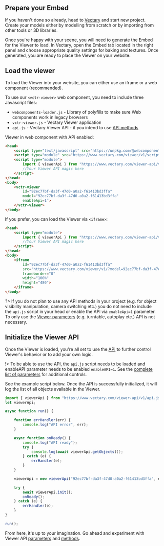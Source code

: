 ## Prepare your Embed

If you haven't done so already, head to [Vectary](https://www.vectary.com) and start new project. Create your models either by modelling from scratch or by importing from other tools or 3D libraries.

Once you're happy with your scene, you will need to generate the Embed for the Viewer to load. In Vectary, open the Embed tab located in the right panel and choose appropriate quality settings for baking and textures. Once generated, you are ready to place the Viewer on your website.

## Load the viewer

To load the Viewer into your website, you can either use an iframe or a web component (recommended). 

To use our `<vctr-viewer>` web component, you need to include three Javascript files:
- `webcomponents-loader.js` - Library of polyfills to make sure Web components work in legacy browsers
- `vctr-viewer.js` - Vectary Viewer application
- `api.js` - Vectary Viewer API - if you intend to use [API methods](methods.md)

Viewer in web component with API enabled:

```html
<head>
    <script type="text/javascript" src="https://unpkg.com/@webcomponents/webcomponentsjs@2.2.7/webcomponents-loader.js"></script>
    <script type="module" src="https://www.vectary.com/viewer/v1/scripts/vctr-viewer.js"></script>
    <script type="module">
        import { viewerApi } from "https://www.vectary.com/viewer-api/v1/api.js";
        //Your Viewer API magic here
    </script>
</head>
<body>
    <vctr-viewer 
        id="92ec77bf-da3f-47d0-a0a2-f61413bd3ffa" 
        model="92ec77bf-da3f-47d0-a0a2-f61413bd3ffa" 
        enableApi=1”>
    </vctr-viewer>
</body>
```

If you prefer, you can load the Viewer via `<iframe>`:

```html
<head> 
    <script type="module">
        import { viewerApi } from "https://www.vectary.com/viewer-api/v1/api.js";
        //Your Viewer API magic here
    </script>
</head>
<body>
    <iframe 
        id="92ec77bf-da3f-47d0-a0a2-f61413bd3ffa" 
        src="https://www.vectary.com/viewer/v1/?model=92ec77bf-da3f-47d0-a0a2-f61413bd3ffa&enableApi=1" 
        frameborder="0" 
        width="100%" 
        height="480">
    </iframe>
</body>
```

?> If you do not plan to use any API methods in your project (e.g. for object visibility manipulation, camera switching etc.) you do not need to include the `api.js` script in your head or enable the API via `enableApi=1` parameter. To only use the [Viewer parameters](parameters.md) (e.g. turntable, autoplay etc.) API is not necessary.

## Initialize the Viewer API

Once the Viewer is loaded, you're all set to use the [API](methods.md) to further control Viewer's behavior or to add your own logic.

!> To be able to use the API, the `api.js` script needs to be loaded and enableAPI parameter needs to be enabled `enableAPI=1`. See the [complete list of parameters](parameters.md) for additional controls.

See the example script below. Once the API is successfully initialized, it will log the list of all objects available in the Viewer.

```javascript
import { viewerApi } from "https://www.vectary.com/viewer-api/v1/api.js";
let viewerApi;

async function run() {    

    function errHandler(err) {
        console.log("API error", err);
    }

    async function onReady() {
        console.log("API ready");
        try {
            console.log(await viewerApi.getObjects());          
        } catch (e) {
            errHandler(e);
        }
    }

    viewerApi = new viewerApi("92ec77bf-da3f-47d0-a0a2-f61413bd3ffa", errHandler);

    try {
        await viewerApi.init();        
        onReady();
    } catch (e) {
        errHandler(e);
    }
}

run();
```

From here, it's up to your imagination. Go ahead and experiment with Viewer API [parameters](parameters.md) and [methods](methods.md).